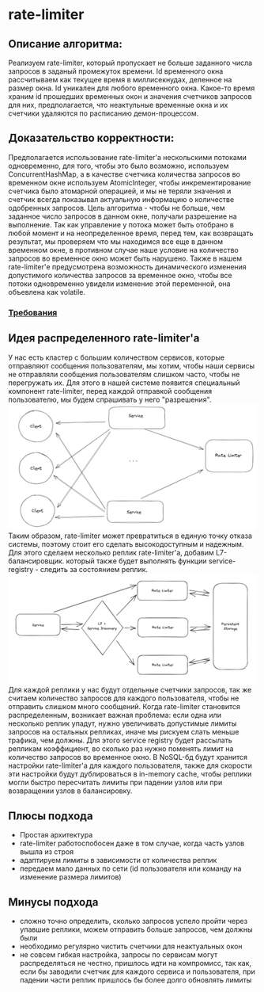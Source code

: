 # rate-limiter
## Описание алгоритма:
Реализуем rate-limiter, который пропускает не больше заданного числа запросов в заданый
промежуток времени. Id временного окна рассчитываем как текущее время в миллисекнудах,
деленное на размер окна. Id уникален для любого временного окна.
Какое-то время храним id прошедших временных окон и значения счетчиков запросов для них,
предполагается, что неактульные временные окна и их счетчики удаляются по расписанию
демон-процессом.
## Доказательство корректности:
Предполагается использование rate-limiter'а нескольскими потоками одновременно,
для того, чтобы это было возможно, используем ConcurrentHashMap, а в качестве
счетчика количества запросов во временном окне используем AtomicInteger, чтобы 
инкрементирование счетчика было атомарной операцией, и мы не теряли значения и 
счетчик всегда показывал актуальную информацию о количестве одобренных запросов.
Цель алгоритма - чтобы не больше, чем заданное число запросов в данном окне,
получали разрешение на выполнение. Так как управление у потока может быть 
отобрано в любой момент и на неопределенное время, перед тем, как возвращать
результат, мы проверяем что мы находимся все еще в данном временном окне, в противном
случае наше условие на количество запросов во временное окно может быть нарушено.
Также в нашем rate-limiter'е предусмотрена возможность динамического изменения 
допустимого количества запросов за временное окно, чтобы все потоки одновременно
увидели изменение этой переменной, она объевлена как volatile.

### [Требования](REQUIREMENTS.md)

## Идея распределенного rate-limiter'а
У нас есть кластер с большим количеством сервисов, которые отправляют сообщения пользователям,
мы хотим, чтобы наши сервисы не отправляли сообщения пользователям слишком часто, чтобы не
перегружать их. Для этого в нашей системе появится специальный компонент rate-limiter,
перед каждой отправкой сообщения пользователю, мы будем спрашивать у него "разрешения".
![](pictures/schema1.jpeg)
Таким образом, rate-limiter может превратиться в единую точку отказа системы, поэтому стоит 
его сделать высокодоступным и надежным. Для этого сделаем несколько реплик rate-limiter'а,
добавим L7-балансировщик. который также будет выполнять функции service-registry -
следить за состоянием реплик.
![](pictures/schema2.png)
Для каждой реплики у нас будут отдельные счетчики запросов, так же считаем количество 
запросов для каждого пользователя, чтобы не отправить слишком много сообщений.
Когда rate-limiter становится распределенным, возникает важная проблема: если одна или
несколько реплик упадут, нужно увеличивать допустимые лимиты запросов на остальных репликах,
иначе мы рискуем слать меньше трафика, чем должны. Для этого service registry будет рассылать
репликам коэффициент, во сколько раз нужно поменять лимит на количество запросов во временное 
окно. В NoSQL-бд будут хранится настройки rate-limiter'а для каждого пользователя, также для
скорости эти настройки будут дублироваться в in-memory cache, чтобы реплики могли быстро пересчитать
лимиты при падении узлов или при возвращении узлов в балансировку.
## Плюсы подхода
- Простая архитектура
- rate-limiter работоспобосен даже в том случае, когда часть узлов вышла из строя
- адаптируем лимиты в зависимости от количества реплик
- передаем мало данных по сети (id пользователя или команду на изменение размера лимитов)
## Минусы подхода
- сложно точно определить, сколько запросов успело пройти через упавшие реплики, можем
отправить больше запросов, чем должны были
- необходимо регулярно чистить счетчики для неактуальных окон
- не совсем гибкая настройка, запросы по сервисам могут распределяться не честно,
пришлось идти на компромисс, так как, если бы заводили счетчик для каждого сервиса и 
пользователя, при падении части реплик пришлось бы более долго обновлять лимиты
